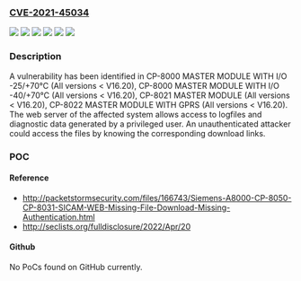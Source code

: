 ### [CVE-2021-45034](https://cve.mitre.org/cgi-bin/cvename.cgi?name=CVE-2021-45034)
![](https://img.shields.io/static/v1?label=Product&message=CP-8000%20MASTER%20MODULE%20WITH%20I%2FO%20-25%2F%2B70%C2%B0C&color=blue)
![](https://img.shields.io/static/v1?label=Product&message=CP-8000%20MASTER%20MODULE%20WITH%20I%2FO%20-40%2F%2B70%C2%B0C&color=blue)
![](https://img.shields.io/static/v1?label=Product&message=CP-8021%20MASTER%20MODULE&color=blue)
![](https://img.shields.io/static/v1?label=Product&message=CP-8022%20MASTER%20MODULE%20WITH%20GPRS&color=blue)
![](https://img.shields.io/static/v1?label=Version&message=All%20versions%20%3C%20V16.20%20&color=brightgreen)
![](https://img.shields.io/static/v1?label=Vulnerability&message=CWE-284%3A%20Improper%20Access%20Control&color=brightgreen)

### Description

A vulnerability has been identified in CP-8000 MASTER MODULE WITH I/O -25/+70°C (All versions < V16.20), CP-8000 MASTER MODULE WITH I/O -40/+70°C (All versions < V16.20), CP-8021 MASTER MODULE (All versions < V16.20), CP-8022 MASTER MODULE WITH GPRS (All versions < V16.20). The web server of the affected system allows access to logfiles and diagnostic data generated by a privileged user. An unauthenticated attacker could access the files by knowing the corresponding download links.

### POC

#### Reference
- http://packetstormsecurity.com/files/166743/Siemens-A8000-CP-8050-CP-8031-SICAM-WEB-Missing-File-Download-Missing-Authentication.html
- http://seclists.org/fulldisclosure/2022/Apr/20

#### Github
No PoCs found on GitHub currently.

